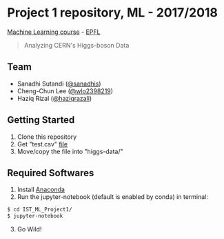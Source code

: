 # Project 1 repository, ML - 2017/2018

[Machine Learning course](https://github.com/epfml/ML_course) - [EPFL](http://epfl.ch)

> Analyzing CERN's Higgs-boson Data

## Team

- Sanadhi Sutandi ([@sanadhis](https://github.com/sanadhis))
- Cheng-Chun Lee ([@wlo2398219](https://github.com/wlo2398219))
- Haziq Rizal ([@haziqrazali](https://github.com/haziqrazali))

## Getting Started
1. Clone this repository
2. Get "test.csv" [file](https://www.kaggle.com/c/epfml-higgs/data)
3. Move/copy the file into "higgs-data/"


## Required Softwares
1. Install [Anaconda](https://www.continuum.io/downloads)
2. Run the jupyter-notebook (default is enabled by conda) in terminal:

  ```bash
  $ cd IST_ML_Project1/
  $ jupyter-notebook
  ```

3. Go Wild!